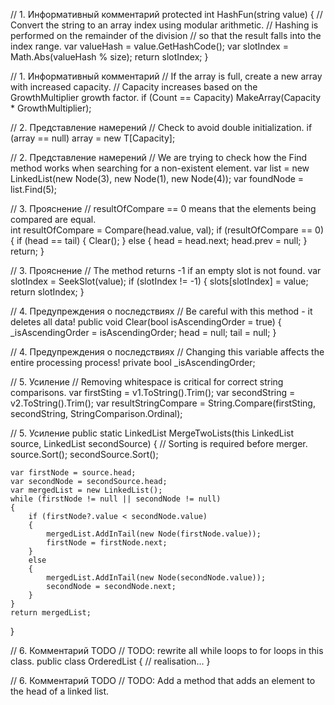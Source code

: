 // 1. Информативный комментарий
protected int HashFun(string value)
{
    // Convert the string to an array index using modular arithmetic.
    // Hashing is performed on the remainder of the division
    // so that the result falls into the index range.
    var valueHash = value.GetHashCode();
    var slotIndex = Math.Abs(valueHash % size);
    return slotIndex;
}


// 1. Информативный комментарий
// If the array is full, create a new array with increased capacity.
// Capacity increases based on the GrowthMultiplier growth factor.
if (Count == Capacity)
    MakeArray(Capacity * GrowthMultiplier);



// 2. Представление намерений
// Check to avoid double initialization.
if (array == null)
    array = new T[Capacity];


// 2. Представление намерений
// We are trying to check how the Find method works when searching for a non-existent element.
var list = new LinkedList(new Node(3), new Node(1), new Node(4));
var foundNode = list.Find(5);


// 3. Прояснение
// resultOfCompare == 0 means that the elements being compared are equal.  
int resultOfCompare = Compare(head.value, val);
if (resultOfCompare == 0)
{
    if (head == tail)
    {
        Clear();
    }
    else
    {
        head = head.next;
        head.prev = null;
    }
    return;
}

// 3. Прояснение
// The method returns -1 if an empty slot is not found.
var slotIndex = SeekSlot(value);
if (slotIndex != -1)
{
    slots[slotIndex] = value;
    return slotIndex;
}


// 4. Предупреждения о последствиях
// Be careful with this method - it deletes all data!
public void Clear(bool isAscendingOrder = true)
{
    _isAscendingOrder = isAscendingOrder;
    head = null;
    tail = null;
}   


// 4. Предупреждения о последствиях
// Changing this variable affects the entire processing process!
private bool _isAscendingOrder;


// 5. Усиление
// Removing whitespace is critical for correct string comparisons.
var firstSting = v1.ToString().Trim();
var secondString = v2.ToString().Trim();
var resultStringCompare = String.Compare(firstSting, secondString, StringComparison.Ordinal);


// 5. Усиление
public static LinkedList MergeTwoLists(this LinkedList source, LinkedList secondSource)
{
    // Sorting is required before merger.
    source.Sort();
    secondSource.Sort();


    var firstNode = source.head;
    var secondNode = secondSource.head;
    var mergedList = new LinkedList();
    while (firstNode != null || secondNode != null)
    {
        if (firstNode?.value < secondNode.value)
        {
            mergedList.AddInTail(new Node(firstNode.value));
            firstNode = firstNode.next;
        }
        else
        {
            mergedList.AddInTail(new Node(secondNode.value));
            secondNode = secondNode.next;
        }
    }
    return mergedList;
}


// 6. Комментарий TODO
// TODO: rewrite all while loops to for loops in this class. 
public class OrderedList<T>
{
    // realisation...
}


// 6. Комментарий TODO
// TODO: Add a method that adds an element to the head of a linked list.

